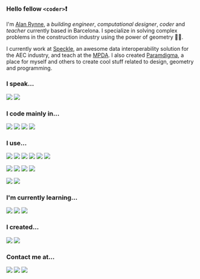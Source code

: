### Hello fellow `<coder>`❗️

I'm [Alan Rynne](https://rynne.es), a _building engineer_, _computational designer_, _coder_ and _teacher_ currently based in Barcelona. I specialize in solving complex problems in the construction industry using the power of geometry 💪🏻.

I currently work at [Speckle](https://speckle.systems), an awesome data interoperability solution for the AEC industry, and teach at the [MPDA](http://mpda.upc.edu). I also created [Paramdigma](https://paramdigma.com), a place for myself and others to create cool stuff related to design, geometry and programming.

### I speak...

![](https://img.shields.io/static/v1?label&message=English&style=for-the-badge&color=blue)
![](https://img.shields.io/static/v1?label&message=Spanish&style=for-the-badge&color=red)

### I code mainly in...

![](https://img.shields.io/static/v1?label&logo=c%20sharp&message=C-Sharp&style=for-the-badge&color=black&logoColor=purple)
![](https://img.shields.io/static/v1?label&logo=typescript&message=Typescript&style=for-the-badge&color=black&logoColor=blue)
![](https://img.shields.io/static/v1?label&logo=javascript&message=Javascript&style=for-the-badge&color=black)
![](https://img.shields.io/static/v1?label&logo=python&message=python&style=for-the-badge&color=black)

### I use...

![](https://img.shields.io/static/v1?label=&logo=vue.js&message=Vue.js&style=for-the-badge&color=black)
![](https://img.shields.io/static/v1?label&logo=graphql&message=GraphQL&style=for-the-badge&color=black)
![](https://img.shields.io/static/v1?label&logo=firebase&message=Firebase&style=for-the-badge&color=black)
![](https://img.shields.io/static/v1?label&logo=heroku&message=heroku&style=for-the-badge&color=black)
![](https://img.shields.io/static/v1?label&logo=codecov&message=codecov&style=for-the-badge&color=black)
![](https://img.shields.io/static/v1?label=github&logo=github&message=actions&style=for-the-badge&color=blue&labelColor=black)

![](https://img.shields.io/static/v1?label&logo=node.js&message=node.js&style=for-the-badge&color=black)
![](https://img.shields.io/static/v1?label&logo=sass&message=SASS&style=for-the-badge&color=black)
![](https://img.shields.io/static/v1?label&logo=mongodb&message=mongodb&style=for-the-badge&color=black)
![](https://img.shields.io/static/v1?label&logo=graphql&message=GraphQL&style=for-the-badge&color=black)

![](https://img.shields.io/static/v1?label&logo=npm&message=NPM&style=for-the-badge&color=black)
![](https://img.shields.io/static/v1?label&logo=nuget&message=Nuget&style=for-the-badge&color=black)

### I'm currently learning...

![](https://img.shields.io/static/v1?label=ifc&message=industry%20foundation%20classes&style=for-the-badge&color=black&labelColor=d41f4e)
![](https://img.shields.io/static/v1?label=parsing&message=nearley.js&style=for-the-badge&color=black&labelColor=f25822)
![](https://img.shields.io/static/v1?label=lsp&message=language%20server%20protocol&style=for-the-badge&color=black&labelColor=f7951c)

### I created...

[![](https://img.shields.io/static/v1?label&message=paramdigma%20core&style=for-the-badge&color=purple)](https://github.com/paramdigma/core)
[![](https://img.shields.io/static/v1?label&message=IFC%20syntax&style=for-the-badge&color=navy)](https://github.com/AlanRynne/ifc-syntax)

### Contact me at...

[![](https://img.shields.io/static/v1?label&logo=linkedin&message=linkedin&style=for-the-badge&color=blue)](https://linkedin.com/in/alanrynnevidal)
[![](https://img.shields.io/static/v1?label&logo=twitter&message=twitter&style=for-the-badge&color=black)](https://twitter.com/alanrynne)
[![](https://img.shields.io/static/v1?label&logo=instagram&message=instagram&style=for-the-badge&color=black)](https://instagram.com/alanrynne)

<!--
**AlanRynne/AlanRynne** is a ✨ _special_ ✨ repository because its `README.md` (this file) appears on your GitHub profile.

Here are some ideas to get you started:

- 🔭 I’m currently working on ...
- 🌱 I’m currently learning ...
- 👯 I’m looking to collaborate on ...
- 🤔 I’m looking for help with ...
- 💬 Ask me about ...
- 📫 How to reach me: ...
- 😄 Pronouns: ...
- ⚡ Fun fact: ...
-->
